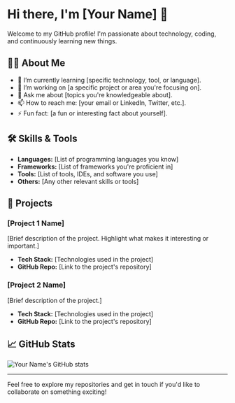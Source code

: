 # Hi there, I'm [Your Name] 👋

Welcome to my GitHub profile! I'm passionate about technology, coding, and continuously learning new things.

## 👨‍💻 About Me

- 🌱 I’m currently learning [specific technology, tool, or language].
- 🔭 I’m working on [a specific project or area you're focusing on].
- 💬 Ask me about [topics you're knowledgeable about].
- 📫 How to reach me: [your email or LinkedIn, Twitter, etc.].
- ⚡ Fun fact: [a fun or interesting fact about yourself].

## 🛠️ Skills & Tools

- **Languages:** [List of programming languages you know]
- **Frameworks:** [List of frameworks you're proficient in]
- **Tools:** [List of tools, IDEs, and software you use]
- **Others:** [Any other relevant skills or tools]

## 🌟 Projects

### [Project 1 Name]
[Brief description of the project. Highlight what makes it interesting or important.]

- **Tech Stack:** [Technologies used in the project]
- **GitHub Repo:** [Link to the project's repository]

### [Project 2 Name]
[Brief description of the project.]

- **Tech Stack:** [Technologies used in the project]
- **GitHub Repo:** [Link to the project's repository]

## 📈 GitHub Stats

![Your Name's GitHub stats](https://github-readme-stats.vercel.app/api?username=yourusername&show_icons=true&theme=radical)

---

Feel free to explore my repositories and get in touch if you'd like to collaborate on something exciting!